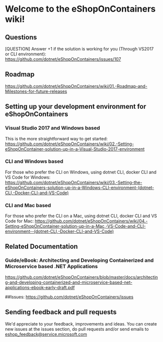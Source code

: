 # Welcome to the eShopOnContainers wiki!

## Questions
[QUESTION] Answer +1 if the solution is working for you (Through VS2017 or CLI environment):
https://github.com/dotnet/eShopOnContainers/issues/107 

## Roadmap
https://github.com/dotnet/eShopOnContainers/wiki/01.-Roadmap-and-Milestones-for-future-releases

## Setting up your development environment for eShopOnContainers
### Visual Studio 2017 and Windows based
This is the more straightforward way to get started:
https://github.com/dotnet/eShopOnContainers/wiki/02.-Setting-eShopOnContainer-solution-up-in-a-Visual-Studio-2017-environment

### CLI and Windows based
For those who prefer the CLI on Windows, using dotnet CLI, docker CLI and VS Code for Windows: 
https://github.com/dotnet/eShopOnContainers/wiki/03.-Setting-the-eShopOnContainers-solution-up-in-a-Windows-CLI-environment-(dotnet-CLI,-Docker-CLI-and-VS-Code)

### CLI and Mac based
For those who prefer the CLI on a Mac, using dotnet CLI, docker CLI and VS Code for Mac: 
https://github.com/dotnet/eShopOnContainers/wiki/04.-Setting-eShopOnContainer-solution-up-in-a-Mac,-VS-Code-and-CLI-environment--(dotnet-CLI,-Docker-CLI-and-VS-Code)

## Related Documentation
### Guide/eBook: Architecting and Developing Containerized and Microservice based .NET Applications
https://github.com/dotnet/eShopOnContainers/blob/master/docs/architecting-and-developing-containerized-and-microservice-based-net-applications-ebook-early-draft.pdf

##Issues:
https://github.com/dotnet/eShopOnContainers/issues

## Sending feedback and pull requests
We'd appreciate to your feedback, improvements and ideas.
You can create new issues at the issues section, do pull requests and/or send emails to eshop_feedback@service.microsoft.com 